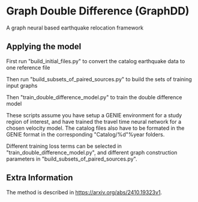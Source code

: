 # Graph Double Difference (GraphDD)

A graph neural based earthquake relocation framework

## Applying the model

First run "build_initial_files.py" to convert the catalog earthquake data to one reference file

Then run "build_subsets_of_paired_sources.py" to build the sets of training input graphs

Then "train_double_difference_model.py" to train the double difference model

These scripts assume you have setup a GENIE environment for a study region of interest, and have trained the travel time neural network for a chosen velocity model. The catalog files also have to be formated in the GENIE format in the corresponding "Catalog/%d"%year folders.

Different training loss terms can be selected in "train_double_difference_model.py", and different graph construction parameters in "build_subsets_of_paired_sources.py".

## Extra Information

The method is described in https://arxiv.org/abs/2410.19323v1.
